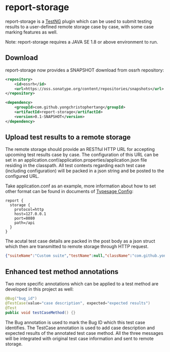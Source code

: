 # report-storage
report-storage is a [TestNG](http://testng.org) plugin which can be used to submit testing results to a user-defined remote storage case by case, with some case marking features as well.

Note: report-storage requires a JAVA SE 1.8 or above environment to run.

## Download
report-storage now provides a SNAPSHOT download from ossrh repository:

```xml
<repository>
    <id>ossrh</id>
    <url>https://oss.sonatype.org/content/repositories/snapshots</url>
</repository>

<dependency>
    <groupId>com.github.yongchristophertang</groupId>
    <artifactId>report-storage</artifactId>
    <version>0.1-SNAPSHOT</version>
</dependency>
```

## Upload test results to a remote storage
The remote storage should provide an RESTful HTTP URL for accepting upcoming test results case by case. The configuration of this URL can be set in an application.conf/application.properties/application.json file residing in the classpath. All test contexts regarding each test case (including configuration) will be packed in a json string and be posted to the configured URL.

Take application.conf as an example, more information about how to set other format can be found in documents of [Typesage Config](https://github.com/typesafehub/config):

```
report {
  storage {
    protocol=http
    host=127.0.0.1
    port=8080
    path=/api
  }
}
```

The acutal test case details are packed in the post body as a json struct which then are transmitted to remote storage through HTTP request.

```json
{"suiteName":"Custom suite","testName":null,"className":"com.github.yongchristophertang.reporter.ReporterServiceFunctionalTest","caseName":"setUp","duration":76,"outputs":[],"configuration":true,"status":1,"bug":null,"caseDescription":"","expectedResult":"","dateTime":"2015-11-03T10:31:03","version":"0.0"}
```

## Enhanced test method annotations
Two more specific annotations which can be applied to a test method are developed in this project as well:

```java
@Bug("bug_id")
@TestCase(value="case description", expected="expected results")
@Test
public void testCaseMethod() {}
```

The Bug annotation is used to mark the Bug ID which this test case identifies. The TestCase annotation is used to add case description and expected results of the annotated test case method. All the three messages will be integrated with original test case information and sent to remote storage.
